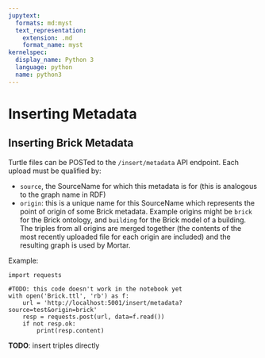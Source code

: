 ```yaml
---
jupytext:
  formats: md:myst
  text_representation:
    extension: .md
    format_name: myst
kernelspec:
  display_name: Python 3
  language: python
  name: python3
---
```


Inserting Metadata
==================

## Inserting Brick Metadata

Turtle files can be POSTed to the `/insert/metadata` API endpoint. Each upload must be qualified by:

- `source`, the SourceName for which this metadata is for (this is analogous to the graph name in RDF)
- `origin`: this is a unique name for this SourceName which represents the point of origin of some Brick metadata. Example origins might be `brick` for the Brick ontology, and `building` for the Brick model of a building. The triples from all origins are merged together (the contents of the most recently uploaded file for each origin are included) and the resulting graph is used by Mortar.

Example:

```{code-cell} Python
import requests

#TODO: this code doesn't work in the notebook yet
with open('Brick.ttl', 'rb') as f:
    url = 'http://localhost:5001/insert/metadata?source=test&origin=brick'
    resp = requests.post(url, data=f.read())
    if not resp.ok:
        print(resp.content)
```

**TODO**: insert triples directly
